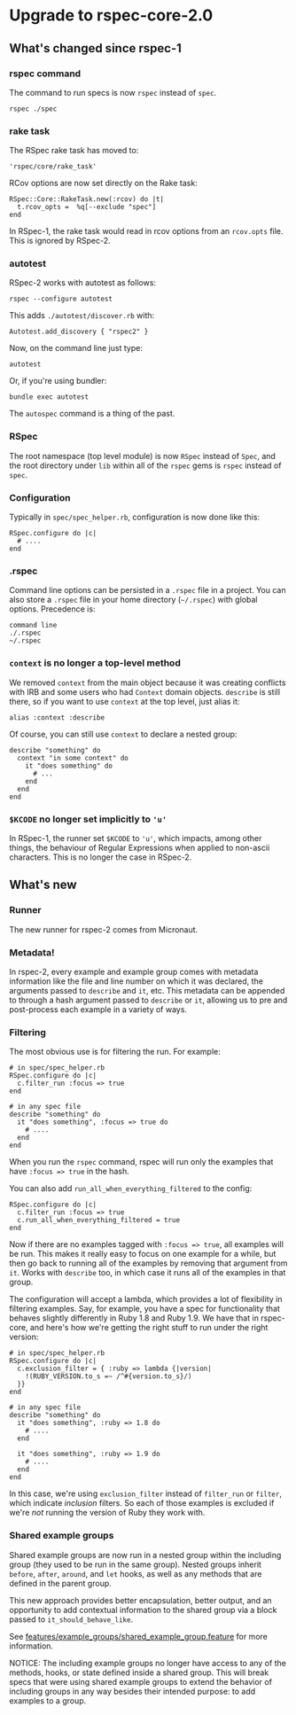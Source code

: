 # Upgrade to rspec-core-2.0

## What's changed since rspec-1

### rspec command

The command to run specs is now `rspec` instead of `spec`.

    rspec ./spec

### rake task

The RSpec rake task has moved to:

    'rspec/core/rake_task'

RCov options are now set directly on the Rake task:

    RSpec::Core::RakeTask.new(:rcov) do |t|
      t.rcov_opts =  %q[--exclude "spec"]
    end

In RSpec-1, the rake task would read in rcov options from an `rcov.opts`
file. This is ignored by RSpec-2.

### autotest

RSpec-2 works with autotest as follows:

    rspec --configure autotest

This adds `./autotest/discover.rb` with:

    Autotest.add_discovery { "rspec2" }

Now, on the command line just type:

    autotest

Or, if you're using bundler:

    bundle exec autotest

The `autospec` command is a thing of the past. 

### RSpec

The root namespace (top level module) is now `RSpec` instead of `Spec`, and
the root directory under `lib` within all of the `rspec` gems is `rspec` instead of `spec`.

### Configuration

Typically in `spec/spec_helper.rb`, configuration is now done like this:

    RSpec.configure do |c|
      # ....
    end

### .rspec

Command line options can be persisted in a `.rspec` file in a project. You
can also store a `.rspec` file in your home directory (`~/.rspec`) with global
options. Precedence is:

    command line
    ./.rspec
    ~/.rspec

### `context` is no longer a top-level method

We removed `context` from the main object because it was creating conflicts with
IRB and some users who had `Context` domain objects. `describe` is still there,
so if you want to use `context` at the top level, just alias it:

    alias :context :describe

Of course, you can still use `context` to declare a nested group:

    describe "something" do
      context "in some context" do
        it "does something" do
          # ...
        end
      end
    end

### `$KCODE` no longer set implicitly to `'u'`

In RSpec-1, the runner set `$KCODE` to `'u'`, which impacts, among other
things, the behaviour of Regular Expressions when applied to non-ascii
characters. This is no longer the case in RSpec-2.

## What's new

### Runner

The new runner for rspec-2 comes from Micronaut.

### Metadata!

In rspec-2, every example and example group comes with metadata information
like the file and line number on which it was declared, the arguments passed to
`describe` and `it`, etc.  This metadata can be appended to through a hash
argument passed to `describe` or `it`, allowing us to pre and post-process
each example in a variety of ways.

### Filtering

The most obvious use is for filtering the run. For example:

    # in spec/spec_helper.rb
    RSpec.configure do |c|
      c.filter_run :focus => true
    end

    # in any spec file
    describe "something" do
      it "does something", :focus => true do
        # ....
      end
    end

When you run the `rspec` command, rspec will run only the examples that have
`:focus => true` in the hash. 

You can also add `run_all_when_everything_filtered` to the config:

    RSpec.configure do |c|
      c.filter_run :focus => true
      c.run_all_when_everything_filtered = true
    end

Now if there are no examples tagged with `:focus => true`, all examples
will be run. This makes it really easy to focus on one example for a
while, but then go back to running all of the examples by removing that
argument from `it`. Works with `describe` too, in which case it runs
all of the examples in that group.

The configuration will accept a lambda, which provides a lot of flexibility
in filtering examples. Say, for example, you have a spec for functionality that
behaves slightly differently in Ruby 1.8 and Ruby 1.9. We have that in
rspec-core, and here's how we're getting the right stuff to run under the
right version:

    # in spec/spec_helper.rb
    RSpec.configure do |c|
      c.exclusion_filter = { :ruby => lambda {|version|
        !(RUBY_VERSION.to_s =~ /^#{version.to_s}/)
      }}
    end

    # in any spec file
    describe "something" do
      it "does something", :ruby => 1.8 do
        # ....
      end

      it "does something", :ruby => 1.9 do
        # ....
      end
    end

In this case, we're using `exclusion_filter` instead of `filter_run` or
`filter`, which indicate _inclusion_ filters. So each of those examples is
excluded if we're _not_ running the version of Ruby they work with.

### Shared example groups

Shared example groups are now run in a nested group within the including group
(they used to be run in the same group). Nested groups inherit `before`, `after`,
`around`, and `let` hooks, as well as any methods that are defined in the parent
group.

This new approach provides better encapsulation, better output, and an
opportunity to add contextual information to the shared group via a block
passed to `it_should_behave_like`.

See [features/example\_groups/shared\_example\_group.feature](http://github.com/rspec/rspec-core/blob/master/features/example_groups/shared_example_group.feature) for more information.

NOTICE: The including example groups no longer have access to any of the
methods, hooks, or state defined inside a shared group. This will break specs
that were using shared example groups to extend the behavior of including
groups in any way besides their intended purpose: to add examples to a group.
